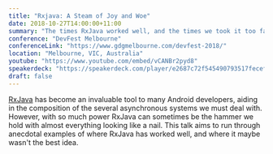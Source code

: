 ```yaml
---
title: "Rxjava: A Steam of Joy and Woe"
date: 2018-10-27T14:00:00+11:00
summary: "The times RxJava worked well, and the times we took it too far."
conference: "DevFest Melbourne"
conferenceLink: "https://www.gdgmelbourne.com/devfest-2018/"
location: "Melbourne, VIC, Australia"
youtube: "https://www.youtube.com/embed/vCANBr2pyd8"
speakerdeck: "https://speakerdeck.com/player/e2687c72f545490793517fecefb87d61"
draft: false
---
```


[RxJava](https://github.com/ReactiveX/RxJava) has become an invaluable tool to many Android
developers, aiding in the composition of the several asynchronous systems we must deal with.
However, with so much power RxJava can sometimes be the hammer we hold with almost everything
looking like a nail. This talk aims to run through anecdotal examples of where RxJava has
worked well, and where it maybe wasn't the best idea.
